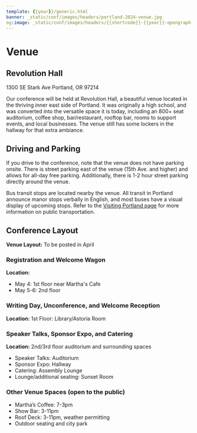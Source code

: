```yaml
---
template: {{year}}/generic.html
banner: _static/conf/images/headers/portland-2024-venue.jpg
og:image: _static/conf/images/headers/{{shortcode}}-{{year}}-opengraph.jpg
---
```


# Venue

## Revolution Hall

1300 SE Stark Ave
Portland, OR 97214

Our conference will be held at Revolution Hall, a beautiful venue located in the thriving inner east side of Portland. It was originally a high school, and was converted into the versatile space it is today, including an 800+ seat auditorium, coffee shop, bar/restaurant, rooftop bar, rooms to support events, and local businesses. The venue still has some lockers in the hallway for that extra ambiance.

## Driving and Parking

If you drive to the conference, note that the venue does not have parking onsite. There is street parking east of the venue (15th Ave. and higher) and allows for all-day free parking. Additionally, there is 1-2 hour street parking directly around the venue. 

Bus transit stops are located nearby the venue. All transit in Portland announce manor stops verbally in English, and most buses have a visual display of upcoming stops. Refer to the [Visiting Portland page](https://www.writethedocs.org/conf/portland/2025/visiting/) for more information on public transportation.

## Conference Layout

**Venue Layout:** To be posted in April

### Registration and Welcome Wagon

**Location:**
- May 4: 1st floor near Martha's Cafe
- May 5-6: 2nd floor

### Writing Day, Unconference, and Welcome Reception

**Location:** 1st Floor: Library/Astoria Room

### Speaker Talks, Sponsor Expo, and Catering
**Location:** 2nd/3rd floor auditorium and surrounding spaces

- Speaker Talks: Auditorium
- Sponsor Expo: Hallway
- Catering: Assembly Lounge
- Lounge/additional seating: Sunset Room

### Other Venue Spaces (open to the public)

- Martha’s Coffee: 7-3pm
- Show Bar: 3-11pm
- Roof Deck: 3-11pm, weather permitting
- Outdoor seating and city park
